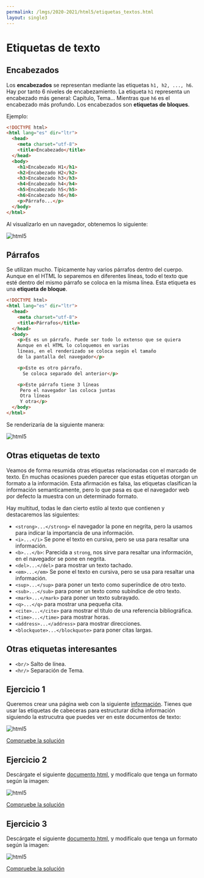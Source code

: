 ```yaml
---
permalink: /lmgs/2020-2021/html5/etiquetas_textos.html
layout: single3
---
```


# Etiquetas de texto

## Encabezados

Los **encabezados** se representan mediante las etiquetas `h1, h2, ..., h6`. Hay por tanto 6 niveles de encabezamiento. La etiqueta `h1` representa un encabezado más general: Capítulo, Tema... Mientras que `h6` es el encabezado más profundo. Los encabezados son **etiquetas de bloques**.

Ejemplo:

```html
<!DOCTYPE html>
<html lang="es" dir="ltr">
  <head>
    <meta charset="utf-8">
    <title>Encabezado</title>
  </head>
  <body>
    <h1>Encabezado H1</h1>
    <h2>Encabezado H2</h2>
    <h3>Encabezado h3</h3>
    <h4>Encabezado h4</h4>
    <h5>Encabezado h5</h5>
    <h6>Encabezado h6</h6>
    <p>Párrafo...</p>
  </body>
</html>
```
Al visualizarlo en un navegador, obtenemos lo siguiente:

![html5](img/html-01.png)

## Párrafos

Se utilizan mucho. Típicamente hay varios párrafos dentro del cuerpo. Aunque en el HTML lo separemos en diferentes líneas, todo el texto que esté dentro del mismo párrafo se coloca en la misma línea. Esta etiqueta es una **etiqueta de bloque**.

```html
<!DOCTYPE html>
<html lang="es" dir="ltr">
  <head>
    <meta charset="utf-8">
    <title>Párrafos</title>
  </head>
  <body>
    <p>Es es un párrafo. Puede ser todo lo extenso que se quiera
    Aunque en el HTML lo coloquemos en varias
    líneas, en el renderizado se coloca según el tamaño
    de la pantalla del navegador</p>

    <p>Este es otro párrafo.
      Se coloca separado del anterior</p>

    <p>Este párrafo tiene 3 líneas
     Pero el navegador las coloca juntas
     Otra líneas
     Y otra</p>
  </body>
</html>
```

Se renderizaría de la siguiente manera:

![html5](img/html-03.png)

## Otras etiquetas de texto

Veamos de forma resumida otras etiquetas relacionadas con el marcado de texto. En muchas ocasiones pueden parecer que estas etiquetas otorgan un formato a la información. Esta afirmación es falsa, las etiquetas clasifican la información semanticamente, pero lo que pasa es que el navegador web por defecto la muestra con un determinado formato.

Hay multitud, todas le dan cierto estilo al texto que contienen y destacaremos las siguientes:

* `<strong>...</strong>` el navegador la pone en negrita, pero la usamos para indicar la importancia de una información.
* `<i>...</i>` Se pone el texto en cursiva, pero se usa para resaltar una información.
* `<b>...</b>`: Parecida a `strong`, nos sirve para resaltar una información, en el navegador se pone en negrita.
* `<del>...</del>` para mostrar un texto tachado.
* `<em>...</em>` Se pone el texto en cursiva, pero se usa para resaltar una información.
* `<sup>...</sup>` para poner un texto como superíndice de otro texto.
* `<sub>...</sub>` para poner un texto como subíndice de otro texto.
* `<mark>...</mark>` para poner un texto subrayado.
* `<q>...</q>` para mostrar una pequeña cita.
* `<cite>...</cite>` para mostrar el título de una referencia bibliográfica.
* `<time>...</time>` para mostrar horas.
* `<address>...</address>` para mostrar direcciones.
* `<blockquote>...</blockquote>` para poner citas largas.

## Otras etiquetas interesantes

* `<br/>` Salto de línea.
* `<hr/>` Separación de Tema.


## Ejercicio 1

Queremos crear una página web con la siguiente [información](doc/texto.txt). Tienes que usar las etiquetas de cabeceras para estructurar dicha información siguiendo la estrucutra que puedes ver en este documentos de texto:

![html5](img/solucion-ejercicio-encabezados-html-word.jpg)

[Compruebe la solución](doc/solucion2.txt)

## Ejercicio 2

Descárgate el siguiente [documento html](doc/Berners-Lee-Wikipedia.html.zip), y modifícalo que tenga un formato según la imagen:

![html5](img/biografia-tim-berners-lee.jpg)

[Compruebe la solución](doc/solucion3.txt)


## Ejercicio 3

Descárgate el siguiente [documento html](doc/Enunciado-Vincton-Cerf.html.zip), y modifícalo que tenga un formato según la imagen:

![html5](img/solucion-ejercicio-vinton-cerf.jpg)

[Compruebe la solución](doc/solucion4.txt)

